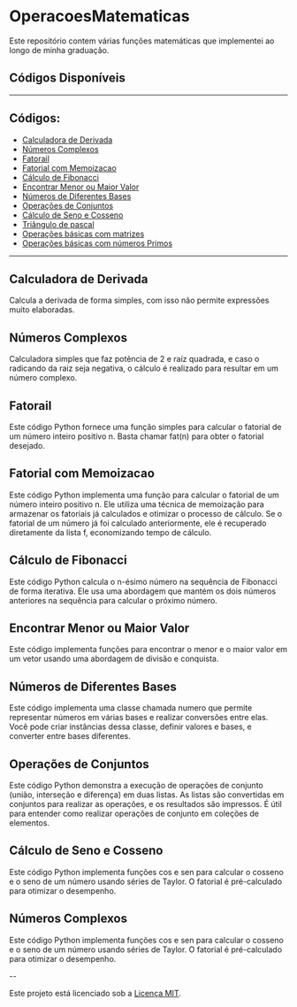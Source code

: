 # OperacoesMatematicas
Este repositório contem várias funções matemáticas que implementei ao longo de minha graduação. 

## Códigos Disponíveis

---

## Códigos:

- [Calculadora de Derivada](CalculadoraDerivada.py)
- [Números Complexos](Complexos.py)
- [Fatorail](Fatorial.py)
- [Fatorial com Memoizacao](Fatorial_Memoizacao.py)
- [Cálculo de Fibonacci](Fibonacci.py)
- [Encontrar Menor ou Maior Valor](MenorMaiorValor.py)
- [Números de Diferentes Bases](Numeros.py)
- [Operações de Conjuntos](OperacoesConjuntos.py)
- [Cálculo de Seno e Cosseno](SenCos.py)
- [Triângulo de pascal](pascal.py)
- [Operações básicas com matrizes](Matriz)
- [Operações básicas com números Primos](Primos)

  


---

## Calculadora de Derivada <a name="CalculadoraDerivada.py"></a>

Calcula a derivada de forma simples, com isso não permite expressões muito elaboradas.

## Números Complexos <a name="Complexos.py"></a>

Calculadora simples que faz potência de 2 e raíz quadrada, e caso o radicando da raiz seja negativa, o cálculo é realizado para resultar em um número complexo. 

## Fatorail <a name="Fatorial.py"></a>

Este código Python fornece uma função simples para calcular o fatorial de um número inteiro positivo n. Basta chamar fat(n) para obter o fatorial desejado.

## Fatorial com Memoizacao <a name="Fatorial_Memoizacao.py"></a>

Este código Python implementa uma função para calcular o fatorial de um número inteiro positivo n. Ele utiliza uma técnica de memoização para armazenar os fatoriais já calculados e otimizar o processo de cálculo. Se o fatorial de um número já foi calculado anteriormente, ele é recuperado diretamente da lista f, economizando tempo de cálculo.

## Cálculo de Fibonacci <a name="Fibonacci.py"></a>

Este código Python calcula o n-ésimo número na sequência de Fibonacci de forma iterativa. Ele usa uma abordagem que mantém os dois números anteriores na sequência para calcular o próximo número.

## Encontrar Menor ou Maior Valor <a name="MenorMaiorValor.py"></a>

Este código implementa funções para encontrar o menor e o maior valor em um vetor usando uma abordagem de divisão e conquista. 

## Números de Diferentes Bases <a name="Numeros.py"></a>

Este código implementa uma classe chamada numero que permite representar números em várias bases e realizar conversões entre elas. Você pode criar instâncias dessa classe, definir valores e bases, e converter entre bases diferentes.

## Operações de Conjuntos <a name="OperacoesConjuntos.py"></a>

Este código Python demonstra a execução de operações de conjunto (união, interseção e diferença) em duas listas. As listas são convertidas em conjuntos para realizar as operações, e os resultados são impressos. É útil para entender como realizar operações de conjunto em coleções de elementos.

## Cálculo de Seno e Cosseno <a name="SenCos.py"></a>

Este código Python implementa funções cos e sen para calcular o cosseno e o seno de um número usando séries de Taylor. O fatorial é pré-calculado para otimizar o desempenho. 

## Números Complexos <a name="Complexos.py"></a>

Este código Python implementa funções cos e sen para calcular o cosseno e o seno de um número usando séries de Taylor. O fatorial é pré-calculado para otimizar o desempenho. 

--

Este projeto está licenciado sob a [Licença MIT](LICENSE).

